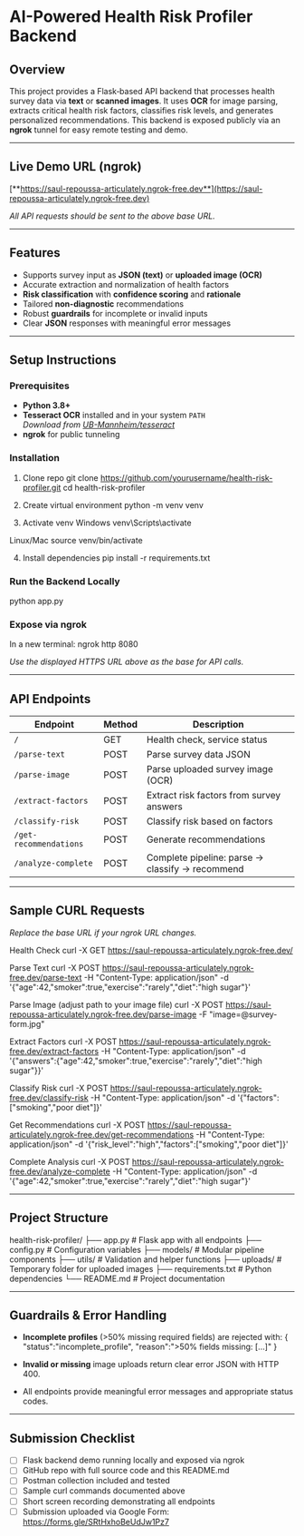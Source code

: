 # AI-Powered Health Risk Profiler Backend

## **Overview**

This project provides a Flask‐based API backend that processes health survey data via **text** or **scanned images**. It uses **OCR** for image parsing, extracts critical health risk factors, classifies risk levels, and generates personalized recommendations. This backend is exposed publicly via an **ngrok** tunnel for easy remote testing and demo.

---

## **Live Demo URL (ngrok)**

[**https://saul-repoussa-articulately.ngrok-free.dev**](https://saul-repoussa-articulately.ngrok-free.dev)

_All API requests should be sent to the above base URL._

---

## **Features**

- Supports survey input as **JSON (text)** or **uploaded image (OCR)**  
- Accurate extraction and normalization of health factors  
- **Risk classification** with **confidence scoring** and **rationale**  
- Tailored **non-diagnostic** recommendations  
- Robust **guardrails** for incomplete or invalid inputs  
- Clear **JSON** responses with meaningful error messages  

---

## **Setup Instructions**

### **Prerequisites**

- **Python 3.8+**  
- **Tesseract OCR** installed and in your system `PATH`  
  _Download from [UB-Mannheim/tesseract](https://github.com/UB-Mannheim/tesseract/wiki)_  
- **ngrok** for public tunneling  

### **Installation**

1. Clone repo
git clone https://github.com/yourusername/health-risk-profiler.git
cd health-risk-profiler

2. Create virtual environment
python -m venv venv

3. Activate venv
Windows
venv\Scripts\activate

Linux/Mac
source venv/bin/activate

4. Install dependencies
pip install -r requirements.txt

### **Run the Backend Locally**
python app.py

### **Expose via ngrok**
In a new terminal:
ngrok http 8080

_Use the displayed HTTPS URL above as the base for API calls._

---

## **API Endpoints**

| **Endpoint**           | **Method** | **Description**                            |
|------------------------|------------|--------------------------------------------|
| `/`                    | GET        | Health check, service status               |
| `/parse-text`          | POST       | Parse survey data JSON                     |
| `/parse-image`         | POST       | Parse uploaded survey image (OCR)          |
| `/extract-factors`     | POST       | Extract risk factors from survey answers   |
| `/classify-risk`       | POST       | Classify risk based on factors             |
| `/get-recommendations` | POST       | Generate recommendations                   |
| `/analyze-complete`    | POST       | Complete pipeline: parse → classify → recommend |

---

## **Sample CURL Requests**

_Replace the base URL if your ngrok URL changes._

Health Check
curl -X GET https://saul-repoussa-articulately.ngrok-free.dev/

Parse Text
curl -X POST https://saul-repoussa-articulately.ngrok-free.dev/parse-text
-H "Content-Type: application/json"
-d '{"age":42,"smoker":true,"exercise":"rarely","diet":"high sugar"}'

Parse Image (adjust path to your image file)
curl -X POST https://saul-repoussa-articulately.ngrok-free.dev/parse-image
-F "image=@survey-form.jpg"

Extract Factors
curl -X POST https://saul-repoussa-articulately.ngrok-free.dev/extract-factors
-H "Content-Type: application/json"
-d '{"answers":{"age":42,"smoker":true,"exercise":"rarely","diet":"high sugar"}}'

Classify Risk
curl -X POST https://saul-repoussa-articulately.ngrok-free.dev/classify-risk
-H "Content-Type: application/json"
-d '{"factors":["smoking","poor diet"]}'

Get Recommendations
curl -X POST https://saul-repoussa-articulately.ngrok-free.dev/get-recommendations
-H "Content-Type: application/json"
-d '{"risk_level":"high","factors":["smoking","poor diet"]}'

Complete Analysis
curl -X POST https://saul-repoussa-articulately.ngrok-free.dev/analyze-complete
-H "Content-Type: application/json"
-d '{"age":42,"smoker":true,"exercise":"rarely","diet":"high sugar"}'

---

## **Project Structure**

health-risk-profiler/
├── app.py # Flask app with all endpoints
├── config.py # Configuration variables
├── models/ # Modular pipeline components
├── utils/ # Validation and helper functions
├── uploads/ # Temporary folder for uploaded images
├── requirements.txt # Python dependencies
└── README.md # Project documentation

---

## **Guardrails & Error Handling**

- **Incomplete profiles** (>50% missing required fields) are rejected with:
{
"status":"incomplete_profile",
"reason":">50% fields missing: [...]"
}

- **Invalid or missing** image uploads return clear error JSON with HTTP 400.  
- All endpoints provide meaningful error messages and appropriate status codes.

---

## **Submission Checklist**

- [ ] Flask backend demo running locally and exposed via ngrok  
- [ ] GitHub repo with full source code and this README.md  
- [ ] Postman collection included and tested  
- [ ] Sample curl commands documented above  
- [ ] Short screen recording demonstrating all endpoints  
- [ ] Submission uploaded via Google Form: https://forms.gle/SRtHxhoBeUdJw1Pz7  
